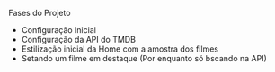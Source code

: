 Fases do Projeto

- Configuração Inicial
- Configuração da API do TMDB
- Estilização inicial da Home com a amostra dos filmes
- Setando um filme em destaque (Por enquanto só bscando na API)